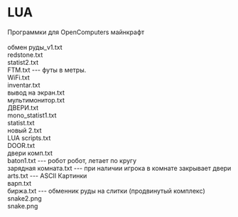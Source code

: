 # LUA<br>
Программки для OpenComputers майнкрафт<br>
<br>
обмен руды_v1.txt<br>
redstone.txt<br>
statist2.txt<br>
FTM.txt             ---       футы в метры.<br>
WiFi.txt<br>
inventar.txt<br>
вывод на экран.txt<br>
мультимонитор.txt<br>
ДВЕРИ.txt<br>
mono_statist1.txt<br>
statist.txt<br>
новый 2.txt<br>
LUA scripts.txt<br>
DOOR.txt<br>
двери комп.txt<br>
baton1.txt      ---   робот робот, летает по кругу<br>
зарядная комната.txt   ---       при наличии игрока в комнате закрывает двери<br>
arts.txt --- ASCII Картинки<br>
варп.txt<br>
биржа.txt   ---                   обменник руды на слитки (продвинутый комплекс)<br>
snake2.png<br>
snake.png<br>
